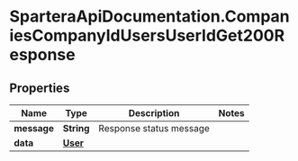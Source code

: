 # SparteraApiDocumentation.CompaniesCompanyIdUsersUserIdGet200Response

## Properties

Name | Type | Description | Notes
------------ | ------------- | ------------- | -------------
**message** | **String** | Response status message | 
**data** | [**User**](User.md) |  | 



